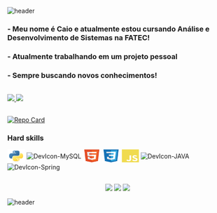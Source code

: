 ![header](https://capsule-render.vercel.app/api?type=rounded&height=200&color=gradient&text=CaioTBarbieri&animation=fadeIn&section=footer&reversal=false&desc=Bem-vindo(a)%20ao%20meu%20perfil&descAlign=50&descAlignY=75)

<h3>- Meu nome é Caio e atualmente estou cursando Análise e Desenvolvimento de Sistemas na FATEC!</h3>
<h3>- Atualmente trabalhando em um projeto pessoal</h3>
<h3>- Sempre buscando novos conhecimentos!</h3>




<div align="left">
  <br>
  <a href="https://github.com/CaioTBarbieri">
  <img height="180em" src="https://github-readme-stats.vercel.app/api?username=CaioTBarbieri&show_icons=true&theme=dark&include_all_commits=true&count_private=true"/>
  <img height="180em" src="https://github-readme-stats.vercel.app/api/top-langs/?username=CaioTBarbieri&layout=compact&langs_count=7&theme=dark"/>
</div>
<div style="display: inline_block"><br>

[![Repo Card](https://github-readme-stats.vercel.app/api/pin/?username=CaioTBarbieri&repo=CMotors&bg_color=000&border_color=30A3DC&show_icons=true&icon_color=30A3DC&titlecolor=E94D5F&text_color=FFF)](https://github.com/CaioTBarbieri/CMotors)

 ### Hard skills

   <img align="center" alt="Python" height="30" width="40" src="https://raw.githubusercontent.com/devicons/devicon/master/icons/python/python-original.svg">
  <img align="center" alt="DevIcon-MySQL" height="65" width="80" src="https://cdn.jsdelivr.net/gh/devicons/devicon/icons/mysql/mysql-plain-wordmark.svg">
  <img align="center" alt="HTML" height="30" width="40" src="https://raw.githubusercontent.com/devicons/devicon/master/icons/html5/html5-original.svg">
  <img align="center" alt="CSS" height="30" width="40" src="https://raw.githubusercontent.com/devicons/devicon/master/icons/css3/css3-original.svg">
  <img align="center" alt="Js" height="30" width="40" src="https://raw.githubusercontent.com/devicons/devicon/master/icons/javascript/javascript-plain.svg">
  <img align="center" alt="DevIcon-JAVA" height="30" width="40" src="https://cdn.jsdelivr.net/gh/devicons/devicon/icons/java/java-original.svg">
  <img align="center" alt="DevIcon-Spring" height="30" width="40" src="https://cdn.jsdelivr.net/gh/devicons/devicon/icons/spring/spring-original.svg">

</div>

##
<div align="center"> 
  <a href="https://www.linkedin.com/in/caiotb/" target="_blank"><img src="https://img.shields.io/badge/-LinkedIn-%230077B5?style=for-the-badge&logo=linkedin&logoColor=white" target="_blank"></a>
  <a href = "mailto:caiotbarbieri@gmail.com"><img src="https://img.shields.io/badge/Gmail-D14836?style=for-the-badge&logo=gmail&logoColor=white" target="_blank"></a> 
  <a href="https://www.instagram.com/caiot._/" target="_blank"><img src="https://img.shields.io/badge/-Instagram-%23E4405F?style=for-the-badge&logo=instagram&logoColor=white" target="_blank"></a>
</div>



![header](https://capsule-render.vercel.app/api?type=waving&color=gradient&customColorList=30&height=120&section=header&animation=fadeIn&fontSize=30)
##
